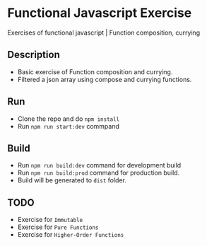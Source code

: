 # Functional Javascript Exercise
Exercises of functional javascript | Function composition, currying

## Description
 - Basic exercise of Function composition and currying.
 - Filtered a json array using compose and currying functions.
 
 ## Run
  - Clone the repo and do `npm install`
  - Run `npm run start:dev` commpand
 
 ## Build
  - Run `npm run build:dev` command for development build
  - Run `npm run build:prod` command for production build.
  - Build will be generated to `dist` folder.
  
 ## TODO
  - Exercise for `Immutable` 
  - Exercise for `Pure Functions`
  - Exercise for `Higher-Order Functions`
